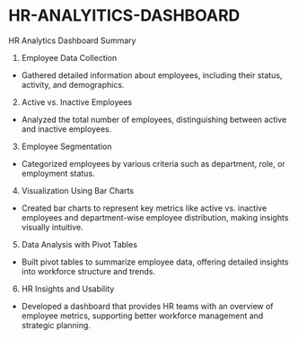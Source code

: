 # HR-ANALYITICS-DASHBOARD


HR Analytics Dashboard Summary
1. Employee Data Collection
- Gathered detailed information about employees, including their status, activity, and demographics.

2. Active vs. Inactive Employees
- Analyzed the total number of employees, distinguishing between active and inactive employees.

3. Employee Segmentation
- Categorized employees by various criteria such as department, role, or employment status.

4. Visualization Using Bar Charts
- Created bar charts to represent key metrics like active vs. inactive employees and department-wise employee distribution, making insights visually intuitive.

5. Data Analysis with Pivot Tables
- Built pivot tables to summarize employee data, offering detailed insights into workforce structure and trends.

6. HR Insights and Usability
- Developed a dashboard that provides HR teams with an overview of employee metrics, supporting better workforce management and strategic planning.
